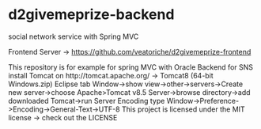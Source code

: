 # d2givemeprize-backend

social network service with Spring MVC

Frontend Server -> https://github.com/veatoriche/d2givemeprize-frontend

<Introduction>
This repository is for example for spring MVC with Oracle Backend for SNS

<project setup>
install Tomcat on http://tomcat.apache.org/ -> Tomcat8 (64-bit Windows.zip)
Eclipse tab Window->show view->other->servers->Create new server->choose Apache>Tomcat v8.5 Server->browse directory->add downloaded Tomcat->run Server
Encoding type Window->Preference->Encoding->General-<Content Types->Text->UTF-8

<License>
This project is licensed under the MIT license -> check out the LICENSE
